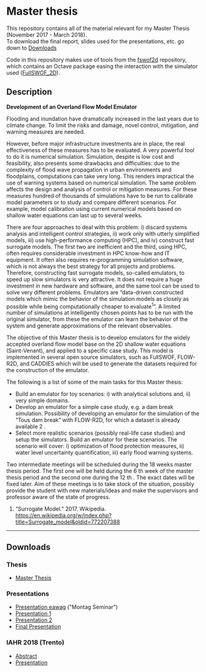 # Master thesis
This repository contains all of the material relevant for my Master Thesis (November 2017 - March 2018).  
To download the final report, slides used for the presentations, etc. go down to [Downloads](#Downloads)

Code in this repository makes use of tools from the [fswof2d](https://github.com/binello7/fswof2d) repository, which contains an Octave package easing the interaction with the simulator used ([FullSWOF_2D](https://sourcesup.renater.fr/projects/fullswof-2d/)).

## Description
**Development of an Overland Flow Model Emulator**

Flooding and inundation have dramatically increased in the last years due to climate change. To
limit the risks and damage, novel control, mitigation, and warning measures are needed.

However, before major infrastructure investments are in place, the real effectiveness of these
measures has to be evaluated. A very powerful tool to do it is numerical simulation. Simulation,
despite is low cost and feasibility, also presents some drawbacks and difficulties: due to the
complexity of flood wave propagation in urban environments and floodplains, computations can
take very long. This renders impractical the use of warning systems based on numerical simulation.
The same problem affects the design and analysis of control or mitigation measures. For these
measures hundred of thousands of simulations have to be run to calibrate model parameters or to
study and compare different scenarios. For example, model calibration using current numerical
models based on shallow water equations can last up to several weeks.

There are four approaches to deal with this problem: i) discard systems analysis and intelligent
control strategies, ii) work only with utterly simplified models, iii) use high-performance computing
(HPC), and iv) construct fast surrogate models. The first two are inefficient and the third, using
HPC, often requires considerable investment in HPC know-how and IT equipment. It often also
requires re-programming simulation software, which is not always the best strategy for all projects
and problems. Therefore, constructing fast surrogate models, so-called emulators, to speed up slow
simulators is very attractive. It does not require a huge investment in new hardware and software,
and the same tool can be used to solve very different problems. Emulators are “data-driven
constructed models which mimic the behavior of the simulation models as closely as possible while
being computationally cheaper to evaluate<sup>1</sup>”. A limited number of simulations at intelligently
chosen points has to be run with the original simulator, from these the emulator can learn the
behavior of the system and generate approximations of the relevant observables.

The objective of this Master thesis is to develop emulators for the widely accepted overland flow
model base on the 2D shallow water equations (Saint-Venant), and applied to a specific case study.
This model is implemented in several open source simulators, such as FullSWOF, FLOW-R2D, and
CADDIES which will be used to generate the datasets required for the construction of the emulator.

The following is a list of some of the main tasks for this Master thesis:
* Build an emulator for toy scenarios: i) with analytical solutions and, ii) very simple
domains.
* Develop an emulator for a simple case study, e.g. a dam break simulation. Possibility of
developing an emulator for the simulation of the “Tous dam break” with FLOW-R2D, for
which a dataset is already available 2 .
* Select more realistic scenarios (possibly real-life case studies) and setup the simulators.
Build an emulator for these scenarios. The scenario will cover: i) optimization of flood
protection measures, ii) water level uncertainty quantification, iii) early flood warning
systems.

Two intermediate meetings will be scheduled during the 18 weeks master thesis period. The first
one will be held during the 6 th week of the master thesis period and the second one during the 12 th .
The exact dates will be fixed later. Aim of these meetings is to take stock of the situation, possibly
provide the student with new materials/ideas and make the supervisors and professor aware of the
state of progress.

1. “Surrogate Model.” 2017. Wikipedia. https://en.wikipedia.org/w/index.php?title=Surrogate_model&oldid=772207388

---

## Downloads
### Thesis
* [Master Thesis](doc/thesis/SR_MThesis_Emulation.pdf)

### Presentations
* [Presentation eawag](doc/pres/pres_mseminar/Msem_Presentation.pdf) ("Montag Seminar")
* [Presentation 1](doc/pres/pres01/01_Presentation.pdf)
* [Presentation 2](doc/pres/pres02/02_Presentation.pdf)
* [Final Presentation](doc/pres/pres03/03_Presentation.pdf)

### IAHR 2018 (Trento)
* [Abstract](doc/IAHR/Abstract/Abstract_SRusca.pdf)
* [Presentation](doc/IAHR/Presentation/Early-flood-warning_Pres.pdf)
